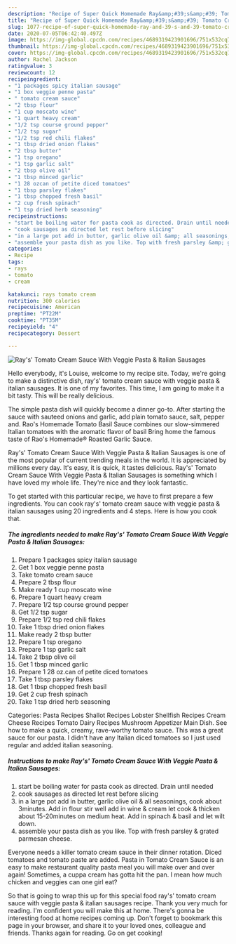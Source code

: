 ```yaml
---
description: "Recipe of Super Quick Homemade Ray&amp;#39;s&amp;#39; Tomato Cream Sauce With Veggie Pasta &amp;amp; Italian Sausages"
title: "Recipe of Super Quick Homemade Ray&amp;#39;s&amp;#39; Tomato Cream Sauce With Veggie Pasta &amp;amp; Italian Sausages"
slug: 1077-recipe-of-super-quick-homemade-ray-and-39-s-and-39-tomato-cream-sauce-with-veggie-pasta-and-amp-italian-sausages
date: 2020-07-05T06:42:40.497Z
image: https://img-global.cpcdn.com/recipes/4689319423901696/751x532cq70/rays-tomato-cream-sauce-with-veggie-pasta-italian-sausages-recipe-main-photo.jpg
thumbnail: https://img-global.cpcdn.com/recipes/4689319423901696/751x532cq70/rays-tomato-cream-sauce-with-veggie-pasta-italian-sausages-recipe-main-photo.jpg
cover: https://img-global.cpcdn.com/recipes/4689319423901696/751x532cq70/rays-tomato-cream-sauce-with-veggie-pasta-italian-sausages-recipe-main-photo.jpg
author: Rachel Jackson
ratingvalue: 3
reviewcount: 12
recipeingredient:
- "1 packages spicy italian sausage"
- "1 box veggie penne pasta"
- " tomato cream sauce"
- "2 tbsp flour"
- "1 cup moscato wine"
- "1 quart heavy cream"
- "1/2 tsp course ground pepper"
- "1/2 tsp sugar"
- "1/2 tsp red chili flakes"
- "1 tbsp dried onion flakes"
- "2 tbsp butter"
- "1 tsp oregano"
- "1 tsp garlic salt"
- "2 tbsp olive oil"
- "1 tbsp minced garlic"
- "1 28 ozcan of petite diced tomatoes"
- "1 tbsp parsley flakes"
- "1 tbsp chopped fresh basil"
- "2 cup fresh spinach"
- "1 tsp dried herb seasoning"
recipeinstructions:
- "start be boiling water for pasta cook as directed. Drain until needed"
- "cook sausages as directed let rest before slicing"
- "in a large pot add in butter, garlic olive oil &amp; all seasonings, cook about 3minutes. Add in flour stir well add in wine &amp; cream let cook &amp; thicken about 15-20minutes on medium heat. Add in spinach &amp; basil and let wilt down."
- "assemble your pasta dish as you like. Top with fresh parsley &amp; grated parmesan cheese."
categories:
- Recipe
tags:
- rays
- tomato
- cream

katakunci: rays tomato cream 
nutrition: 300 calories
recipecuisine: American
preptime: "PT22M"
cooktime: "PT35M"
recipeyield: "4"
recipecategory: Dessert

---
```



![Ray&#39;s&#39; Tomato Cream Sauce With Veggie Pasta &amp; Italian Sausages](https://img-global.cpcdn.com/recipes/4689319423901696/751x532cq70/rays-tomato-cream-sauce-with-veggie-pasta-italian-sausages-recipe-main-photo.jpg)

Hello everybody, it's Louise, welcome to my recipe site. Today, we're going to make a distinctive dish, ray&#39;s&#39; tomato cream sauce with veggie pasta &amp; italian sausages. It is one of my favorites. This time, I am going to make it a bit tasty. This will be really delicious.

The simple pasta dish will quickly become a dinner go-to. After starting the sauce with sauteed onions and garlic, add plain tomato sauce, salt, pepper and. Rao&#39;s Homemade Tomato Basil Sauce combines our slow-simmered Italian tomatoes with the aromatic flavor of basil Bring home the famous taste of Rao&#39;s Homemade® Roasted Garlic Sauce.

Ray&#39;s&#39; Tomato Cream Sauce With Veggie Pasta &amp; Italian Sausages is one of the most popular of current trending meals in the world. It is appreciated by millions every day. It's easy, it is quick, it tastes delicious. Ray&#39;s&#39; Tomato Cream Sauce With Veggie Pasta &amp; Italian Sausages is something which I have loved my whole life. They're nice and they look fantastic.


To get started with this particular recipe, we have to first prepare a few ingredients. You can cook ray&#39;s&#39; tomato cream sauce with veggie pasta &amp; italian sausages using 20 ingredients and 4 steps. Here is how you cook that.

<!--inarticleads1-->

##### The ingredients needed to make Ray&#39;s&#39; Tomato Cream Sauce With Veggie Pasta &amp; Italian Sausages:

1. Prepare 1 packages spicy italian sausage
1. Get 1 box veggie penne pasta
1. Take  tomato cream sauce
1. Prepare 2 tbsp flour
1. Make ready 1 cup moscato wine
1. Prepare 1 quart heavy cream
1. Prepare 1/2 tsp course ground pepper
1. Get 1/2 tsp sugar
1. Prepare 1/2 tsp red chili flakes
1. Take 1 tbsp dried onion flakes
1. Make ready 2 tbsp butter
1. Prepare 1 tsp oregano
1. Prepare 1 tsp garlic salt
1. Take 2 tbsp olive oil
1. Get 1 tbsp minced garlic
1. Prepare 1 28 oz.can of petite diced tomatoes
1. Take 1 tbsp parsley flakes
1. Get 1 tbsp chopped fresh basil
1. Get 2 cup fresh spinach
1. Take 1 tsp dried herb seasoning


Categories: Pasta Recipes Shallot Recipes Lobster Shellfish Recipes Cream Cheese Recipes Tomato Dairy Recipes Mushroom Appetizer Main Dish. See how to make a quick, creamy, rave-worthy tomato sauce. This was a great sauce for our pasta. I didn&#39;t have any Italian diced tomatoes so I just used regular and added italian seasoning. 

<!--inarticleads2-->

##### Instructions to make Ray&#39;s&#39; Tomato Cream Sauce With Veggie Pasta &amp; Italian Sausages:

1. start be boiling water for pasta cook as directed. Drain until needed
1. cook sausages as directed let rest before slicing
1. in a large pot add in butter, garlic olive oil &amp; all seasonings, cook about 3minutes. Add in flour stir well add in wine &amp; cream let cook &amp; thicken about 15-20minutes on medium heat. Add in spinach &amp; basil and let wilt down.
1. assemble your pasta dish as you like. Top with fresh parsley &amp; grated parmesan cheese.


Everyone needs a killer tomato cream sauce in their dinner rotation. Diced tomatoes and tomato paste are added. Pasta in Tomato Cream Sauce is an easy to make restaurant quality pasta meal you will make over and over again! Sometimes, a cuppa cream has gotta hit the pan. I mean how much chicken and veggies can one girl eat? 

So that is going to wrap this up for this special food ray&#39;s&#39; tomato cream sauce with veggie pasta &amp; italian sausages recipe. Thank you very much for reading. I'm confident you will make this at home. There's gonna be interesting food at home recipes coming up. Don't forget to bookmark this page in your browser, and share it to your loved ones, colleague and friends. Thanks again for reading. Go on get cooking!
